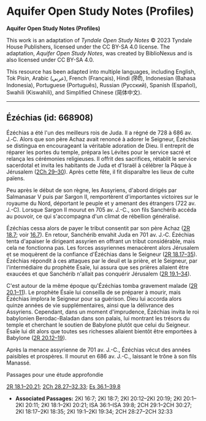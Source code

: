 # Aquifer Open Study Notes (Profiles)

**Aquifer Open Study Notes (Profiles)**

This work is an adaptation of *Tyndale Open Study Notes* © 2023 Tyndale House Publishers, licensed under the CC BY\-SA 4\.0 license. The adaptation, *Aquifer Open Study Notes*, was created by BiblioNexus and is also licensed under CC BY\-SA 4\.0\.

This resource has been adapted into multiple languages, including English, Tok Pisin, Arabic (عربي), French (Français), Hindi (हिंदी), Indonesian (Bahasa Indonesia), Portuguese (Português), Russian (Русский), Spanish (Español), Swahili (Kiswahili), and Simplified Chinese (简体中文).



--------------------------------

## Ézéchias (id: 668908)

Ézéchias a été l'un des meilleurs rois de Juda. Il a régné de 728 à 686 av. J.‑C. Alors que son père Achaz avait renoncé à adorer le Seigneur, Ézéchias se distingua en encourageant la véritable adoration de Dieu. Il entreprit de réparer les portes du temple, prépara les Lévites pour le service sacré et relança les cérémonies religieuses. Il offrit des sacrifices, rétablit le service sacerdotal et invita les habitants de Juda et d'Israël à célébrer la Pâque à Jérusalem ([2Ch 29–30](https://ref.ly/2Chr29:1-2Chr30:27)). Après cette fête, il fit disparaître les lieux de culte païens.

Peu après le début de son règne, les Assyriens, d'abord dirigés par Salmanasar V puis par Sargon II, remportèrent d'importantes victoires sur le royaume du Nord, déportant le peuple et y amenant des étrangers (722 av. J.\-C). Lorsque Sargon II mourut en 705 av. J.\-C., son fils Sanchérib accéda au pouvoir, ce qui s'accompagna d'un climat de rébellion généralisé.

Ézéchias cessa alors de payer le tribut consentit par son père Achaz ([2R 18\.7](https://ref.ly/2Kgs18:7); voir [16\.7](https://ref.ly/2Kgs16:7)). En retour, Sanchérib envahit Juda en 701 av. J.‑C. Ézéchias tenta d'apaiser le dirigeant assyrien en offrant un tribut considérable, mais cela ne fonctionna pas. Les forces assyriennes menacèrent alors Jérusalem et se moquèrent de la confiance d'Ézéchias dans le Seigneur ([2R 18\.17–35](https://ref.ly/2Kgs18:17-2Kgs18:35)). Ézéchias répondit à ces attaques par le deuil et la prière, et le Seigneur, par l'intermédiaire du prophète Ésaïe, lui assura que ses prières allaient être exaucées et que Sanchérib n'allait pas conquérir Jérusalem ([2R 19\.1–34](https://ref.ly/2Kgs19:1-2Kgs19:34)).

C'est autour de la même époque qu'Ézéchias tomba gravement malade ([2R 20\.1–11](https://ref.ly/2Kgs20:1-2Kgs20:11)). Le prophète Ésaïe lui conseilla de se préparer à mourir, mais Ézéchias implora le Seigneur pour sa guérison. Dieu lui accorda alors quinze années de vie supplémentaires, ainsi que la délivrance des Assyriens. Cependant, dans un moment d'imprudence, Ézéchias invita le roi babylonien Berodac\-Baladan dans son palais, lui montrant les trésors du temple et cherchant le soutien de Babylone plutôt que celui du Seigneur. Ésaïe lui dit alors que toutes ses richesses allaient bientôt être emportées à Babylone ([2R 20\.12–19](https://ref.ly/2Kgs20:12-2Kgs20:19)).

Après la menace assyrienne de 701 av. J.\-C., Ézéchias vécut des années paisibles et prospères. Il mourut en 686 av. J.\-C., laissant le trône à son fils Manassé.

Passages pour une étude approfondie

[2R 18\.1–20\.21](https://ref.ly/2Kgs18:1-2Kgs20:21); [2Ch 28\.27–32\.33](https://ref.ly/2Chr28:27-2Chr32:33); [Es 36\.1–39\.8](https://ref.ly/Isa36:1-Isa39:8)

* **Associated Passages:** 2KI 16:7; 2KI 18:7; 2KI 20:12–2KI 20:19; 2KI 20:1–2KI 20:11; 2KI 18:1–2KI 20:21; ISA 36:1–ISA 39:8; 2CH 29:1–2CH 30:27; 2KI 18:17–2KI 18:35; 2KI 19:1–2KI 19:34; 2CH 28:27–2CH 32:33

